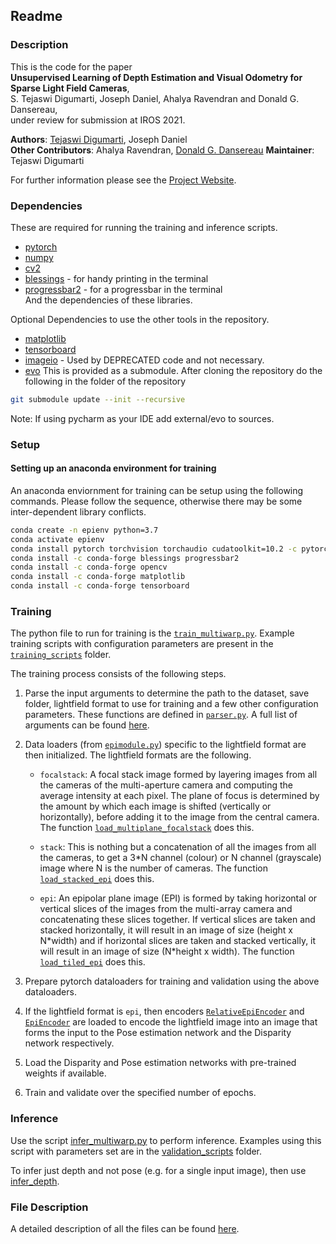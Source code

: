 ## Readme
### Description
This is the code for the paper   
**Unsupervised  Learning  of  Depth  Estimation  and  Visual Odometry  for  Sparse  Light  Field  Cameras**,  
S. Tejaswi Digumarti, Joseph Daniel, Ahalya Ravendran and Donald G. Dansereau,   
under review for submission at IROS 2021.  

**Authors**: [Tejaswi Digumarti](https://tejaswid.github.io), Joseph Daniel    
**Other Contributors**: Ahalya Ravendran, [Donald G. Dansereau](https://roboticimaging.org/)
**Maintainer**: Tejaswi Digumarti  

For further information please see the [Project Website](https://roboticimaging.org/Projects/LearnLFOdo).

### Dependencies
These are required for running the training and inference scripts.  
- [pytorch](https://pytorch.org/get-started/locally/)  
- [numpy](https://numpy.org/install/)  
- [cv2](https://pypi.org/project/opencv-python/)  
- [blessings](https://github.com/erikrose/blessings)  - for handy printing in the terminal  
- [progressbar2](https://github.com/WoLpH/python-progressbar)  - for a progressbar in the terminal  
And the dependencies of these libraries.
  
Optional Dependencies to use the other tools in the repository.  
- [matplotlib](https://matplotlib.org/)  
- [tensorboard](https://www.tensorflow.org/tensorboard)
- [imageio](https://pypi.org/project/imageio/) - Used by DEPRECATED code and not necessary.  
- [evo](https://github.com/MichaelGrupp/evo/tree/60b7927c0838240be87200c444d7dc2949eb44c6)
  This is provided as a submodule.
After cloning the repository do the following in the folder of the repository
```bash
git submodule update --init --recursive
```
Note: If using pycharm as your IDE add external/evo to sources.

### Setup
#### Setting up an anaconda environment for training
An anaconda enviornment for training can be setup using the following commands.
Please follow the sequence, otherwise there may be some inter-dependent library conflicts.  
```bash
conda create -n epienv python=3.7
conda activate epienv
conda install pytorch torchvision torchaudio cudatoolkit=10.2 -c pytorch
conda install -c conda-forge blessings progressbar2
conda install -c conda-forge opencv
conda install -c conda-forge matplotlib
conda install -c conda-forge tensorboard
```

### Training
The python file to run for training is the [`train_multiwarp.py`](../master/train_multiwarp.py). 
Example training scripts with configuration parameters are present in 
the [`training_scripts`](../master/training_scripts) folder.

The training process consists of the following steps.  
1. Parse the input arguments to determine the path to the dataset, save folder, lightfield format to use for training 
and a few other configuration parameters. These functions are defined in [`parser.py`](../master/parser.py). A full list
of arguments can be found [here](../master/Arguments.md).

2. Data loaders (from [`epimodule.py`](../master/epimodule.py)) specific to the lightfield format are then
initialized. The lightfield formats are the following.  
   - `focalstack`: A focal stack image formed by layering images from all the cameras of the multi-aperture camera
    and computing the average intensity at each pixel. The plane of focus is determined by the amount by which 
    each image is shifted (vertically or horizontally), before adding it to the image from the central camera.
    The function [`load_multiplane_focalstack`](../master/epimodule.py#L276) does this.
   
   - `stack`: This is nothing but a concatenation of all the images from all the cameras, to get a
    3*N channel (colour) or N channel (grayscale) image where N is the number of cameras.
    The function [`load_stacked_epi`](../master/epimodule.py#L369) does this.
    
   - `epi`: An epipolar plane image (EPI) is formed by taking horizontal or vertical slices of the images from the
   multi-array camera and concatenating these slices together. If vertical slices are taken and stacked horizontally,
    it will result in an image of size (height x N\*width) and if horizontal slices are taken and stacked vertically,
    it will result in an image of size (N\*height x width). 
    The function [`load_tiled_epi`](../master/epimodule.py#L353) does this.

3. Prepare pytorch dataloaders for training and validation using the above dataloaders.  
4. If the lightfield format is `epi`, then encoders [`RelativeEpiEncoder`](../master/lfmodels/EpiEncoder.py#L7) and
[`EpiEncoder`](../master/lfmodels/EpiEncoder.py#L83) are loaded to encode the lightfield image into an image that forms
the input to the Pose estimation network and the Disparity network respectively.  
5. Load the Disparity and Pose estimation networks with pre-trained weights if available.    
6. Train and validate over the specified number of epochs.  

### Inference
Use the script [infer_multiwarp.py](../master/infer_multiwarp.py) to perform inference.
Examples using this script with parameters set are in the [validation_scripts](../master/validation_scripts) folder.

To infer just depth and not pose (e.g. for a single input image), then use [infer_depth](../master/infer_depth.py).

### File Description
A detailed description of all the files can be found [here](../master/file_description.md).
